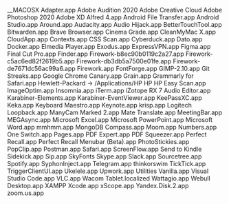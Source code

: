 __MACOSX
Adapter.app
Adobe Audition 2020
Adobe Creative Cloud
Adobe Photoshop 2020
Adobe XD
Alfred 4.app
Android File Transfer.app
Android Studio.app
Around.app
Audacity.app
Audio Hijack.app
BetterTouchTool.app
Bitwarden.app
Brave Browser.app
Cinema Grade.app
CleanMyMac X.app
CloudApp.app
Contexts.app
CSS Scan.app
Cyberduck.app
Dato.app
Docker.app
Elmedia Player.app
Exodus.app
ExpressVPN.app
Figma.app
Final Cut Pro.app
Finder.app
Firework-b8ec90b0119c2a27.app
Firework-c5ac6ed82f2619b5.app
Firework-db3db5a7500e01fe.app
Firework-de7671dc56ac99a6.app
Firework.app
FontForge.app
GIMP-2.10.app
Git Streaks.app
Google Chrome Canary.app
Grain.app
Grammarly for Safari.app
Hewlett-Packard -> /Applications/HP
HP
HP Easy Scan.app
ImageOptim.app
Insomnia.app
iTerm.app
iZotope RX 7 Audio Editor.app
Karabiner-Elements.app
Karabiner-EventViewer.app
KeePassXC.app
Keka.app
Keyboard Maestro.app
Keynote.app
krisp.app
Logitech
Loopback.app
ManyCam
Marked 2.app
Mate Translate.app
MeetingBar.app
MEGAsync.app
Microsoft Excel.app
Microsoft PowerPoint.app
Microsoft Word.app
mmhmm.app
MongoDB Compass.app
Moom.app
Numbers.app
One Switch.app
Pages.app
PDF Expert.app
PDF Squeezer.app
Perfect Recall.app
Perfect Recall Menubar (Beta).app
PhotoStickies.app
PopClip.app
Postman.app
Safari.app
ScreenFlow.app
Send to Kindle
Sidekick.app
Sip.app
SkyFonts
Skype.app
Slack.app
Sourcetree.app
Spotify.app
SyphonInject.app
Telegram.app
thinkorswim
TickTick.app
TriggerClientUI.app
Ukelele.app
Upwork.app
Utilities
Vanilla.app
Visual Studio Code.app
VLC.app
Wacom Tablet.localized
Wattagio.app
Webull Desktop.app
XAMPP
Xcode.app
xScope.app
Yandex.Disk.2.app
zoom.us.app
